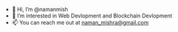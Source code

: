 - 👋 Hi, I’m @namanmish
- 👀 I’m interested in Web Devlopment and Blockchain Devlopment
- 📫 You can reach me out at naman_mishra@gmail.com

<!---
namanmish/namanmish is a ✨ special ✨ repository because its `README.md` (this file) appears on your GitHub profile.
You can click the Preview link to take a look at your changes.
--->
